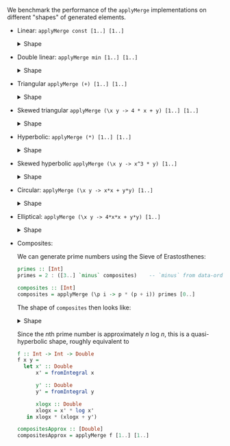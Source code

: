 <!--
SPDX-FileCopyrightText: Copyright Preetham Gujjula
SPDX-License-Identifier: BSD-3-Clause
-->

We benchmark the performance of the `applyMerge` implementations on different
"shapes" of generated elements.

* Linear: `applyMerge const [1..] [1..]`
  <details>
    <summary>Shape</summary>

      . . . . . . . . . . . . . . .
      * * * * * * * * * * * * * * *
      * * * * * * * * * * * * * * *
      * * * * * * * * * * * * * * *
      * * * * * * * * * * * * * * *
      * * * * * * * * * * * * * * *
      * * * * * * * * * * * * * * *
      * * * * * * * * * * * * * * *
      * * * * * * * * * * * * * * *
      * * * * * * * * * * * * * * *
      * * * * * * * * * * * * * * *
      * * * * * * * * * * * * * * *
      * * * * * * * * * * * * * * *
      * * * * * * * * * * * * * * *
      * * * * * * * * * * * * * * *
  </details>

* Double linear: `applyMerge min [1..] [1..]`
  <details>
    <summary>Shape</summary>

      . . . . . . . . . . . . . . .
      . * * * * * * * * * * * * * *
      . * * * * * * * * * * * * * *
      . * * * * * * * * * * * * * *
      . * * * * * * * * * * * * * *
      . * * * * * * * * * * * * * *
      . * * * * * * * * * * * * * *
      . * * * * * * * * * * * * * *
      . * * * * * * * * * * * * * *
      . * * * * * * * * * * * * * *
      . * * * * * * * * * * * * * *
      . * * * * * * * * * * * * * *
      . * * * * * * * * * * * * * *
      . * * * * * * * * * * * * * *
      . * * * * * * * * * * * * * *
  </details>

* Triangular `applyMerge (+) [1..] [1..]`
  <details>
      <summary>Shape</summary>

      . . . . . . . . . . . . . . *
      . . . . . . . . . . . . . * *
      . . . . . . . . . . . . * * *
      . . . . . . . . . . . * * * *
      . . . . . . . . . . * * * * *
      . . . . . . . . . * * * * * *
      . . . . . . . . * * * * * * *
      . . . . . . . * * * * * * * *
      . . . . . . . * * * * * * * *
      . . . . . . * * * * * * * * *
      . . . . . * * * * * * * * * *
      . . . . * * * * * * * * * * *
      . . . * * * * * * * * * * * *
      . . * * * * * * * * * * * * *
      . * * * * * * * * * * * * * *
  </details>

* Skewed triangular `applyMerge (\x y -> 4 * x + y) [1..] [1..]`
  <details>
    <summary>Shape</summary>

      . . . . . . . . . . . . . . *
      . . . . . . . . . . * * * * *
      . . . . . . * * * * * * * * *
      . . * * * * * * * * * * * * *
      * * * * * * * * * * * * * * *
      * * * * * * * * * * * * * * *
      * * * * * * * * * * * * * * *
      * * * * * * * * * * * * * * *
      * * * * * * * * * * * * * * *
      * * * * * * * * * * * * * * *
      * * * * * * * * * * * * * * *
      * * * * * * * * * * * * * * *
      * * * * * * * * * * * * * * *
      * * * * * * * * * * * * * * *
      * * * * * * * * * * * * * * *
  </details>

* Hyperbolic: `applyMerge (*) [1..] [1..]`
  <details>
    <summary>Shape</summary>

      . . . . . . . . . . . . . . .
      . . . . . . . * * * * * * * *
      . . . . . * * * * * * * * * *
      . . . * * * * * * * * * * * *
      . . . * * * * * * * * * * * *
      . . * * * * * * * * * * * * *
      . . * * * * * * * * * * * * *
      . * * * * * * * * * * * * * *
      . * * * * * * * * * * * * * *
      . * * * * * * * * * * * * * *
      . * * * * * * * * * * * * * *
      . * * * * * * * * * * * * * *
      . * * * * * * * * * * * * * *
      . * * * * * * * * * * * * * *
      . * * * * * * * * * * * * * *
    </summary>
  </details>

* Skewed hyperbolic `applyMerge (\x y -> x^3 * y) [1..]`
  <details>
    <summary>Shape</summary>

      . . . . . . . . . . . . . . .
      . . . . . . . . . . . . . . .
      . . . . . . . . . * * * * * *
      . . . * * * * * * * * * * * *
      . . * * * * * * * * * * * * *
      . * * * * * * * * * * * * * *
      * * * * * * * * * * * * * * *
      * * * * * * * * * * * * * * *
      * * * * * * * * * * * * * * *
      * * * * * * * * * * * * * * *
      * * * * * * * * * * * * * * *
      * * * * * * * * * * * * * * *
      * * * * * * * * * * * * * * *
      * * * * * * * * * * * * * * *
      * * * * * * * * * * * * * * *
  </details>

* Circular: `applyMerge (\x y -> x*x + y*y) [1..]`
  <details>
    <summary>Shape</summary>

      . . . . . . . . . . . . . * *
      . . . . . . . . . . . . . * *
      . . . . . . . . . . . . . * *
      . . . . . . . . . . . . . * *
      . . . . . . . . . . . . * * *
      . . . . . . . . . . . . * * *
      . . . . . . . . . . . * * * *
      . . . . . . . . . . . * * * *
      . . . . . . . . . . * * * * *
      . . . . . . . . . * * * * * *
      . . . . . . . . * * * * * * *
      . . . . . . * * * * * * * * *
      . . . . * * * * * * * * * * *
      * * * * * * * * * * * * * * *
      * * * * * * * * * * * * * * *
  </details>

* Elliptical: `applyMerge (\x y -> 4*x*x + y*y) [1..]`
  <details>
    <summary>Shape</summary>

      . . . . . . . . . . . . . . *
      . . . . . . . . . . . . . * *
      . . . . . . . . . . . . . * *
      . . . . . . . . . . . . * * *
      . . . . . . . . . . * * * * *
      . . . . . . . * * * * * * * *
      . . . * * * * * * * * * * * *
      * * * * * * * * * * * * * * *
      * * * * * * * * * * * * * * *
      * * * * * * * * * * * * * * *
      * * * * * * * * * * * * * * *
      * * * * * * * * * * * * * * *
      * * * * * * * * * * * * * * *
      * * * * * * * * * * * * * * *
      * * * * * * * * * * * * * * *
  </details>

* Composites:

  We can generate prime numbers using the Sieve of Erastosthenes:
  ````haskell
  primes :: [Int]
  primes = 2 : ([3..] `minus` composites)    -- `minus` from data-ordlist

  composites :: [Int]
  composites = applyMerge (\p i -> p * (p + i)) primes [0..]
  ````

  The shape of `composites` then looks like:
  <details>
    <summary>Shape</summary>

      . . . . . . . . . . . . . . .
      . . . . . . . . . . . . . . .
      . . . . . . . . . . . * * * *
      . . . . * * * * * * * * * * *
      * * * * * * * * * * * * * * *
      * * * * * * * * * * * * * * *
      * * * * * * * * * * * * * * *
      * * * * * * * * * * * * * * *
      * * * * * * * * * * * * * * *
      * * * * * * * * * * * * * * *
      * * * * * * * * * * * * * * *
      * * * * * * * * * * * * * * *
      * * * * * * * * * * * * * * *
      * * * * * * * * * * * * * * *
      * * * * * * * * * * * * * * *
  </details>

  Since the *n*th prime number is approximately *n* log *n*, this is a
  quasi-hyperbolic shape, roughly equivalent to

  ```haskell
  f :: Int -> Int -> Double
  f x y =
    let x' :: Double
        x' = fromIntegral x

        y' :: Double
        y' = fromIntegral y

        xlogx :: Double
        xlogx = x' * log x'
     in xlogx * (xlogx + y')

  compositesApprox :: [Double]
  compositesApprox = applyMerge f [1..] [1..]
  ```
